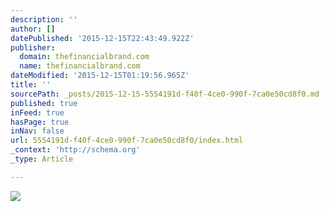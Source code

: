 ```yaml
---
description: ''
author: []
datePublished: '2015-12-15T22:43:49.922Z'
publisher:
  domain: thefinancialbrand.com
  name: thefinancialbrand.com
dateModified: '2015-12-15T01:19:56.965Z'
title: ''
sourcePath: _posts/2015-12-15-5554191d-f40f-4ce0-990f-7ca0e50cd8f0.md
published: true
inFeed: true
hasPage: true
inNav: false
url: 5554191d-f40f-4ce0-990f-7ca0e50cd8f0/index.html
_context: 'http://schema.org'
_type: Article

---
```

![](https://thefinancialbrand.com/wp-content/uploads/2015/11/smartphone_payments-565x469.jpg)
